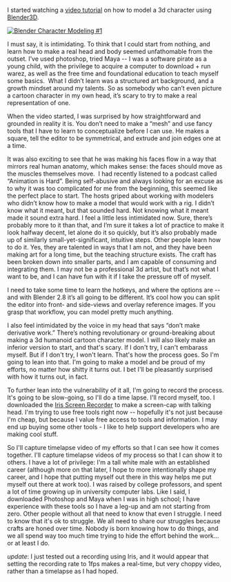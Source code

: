 I started watching a [video tutorial](https://www.youtube.com/watch?v=0QT1GNMevfc) on how to model a 3d character using [Blender3D](https://blender.org).

[![Blender Character Modeling #1](https://img.youtube.com/vi/0QT1GNMevfc/0.jpg)](https://www.youtube.com/watch?v=0QT1GNMevfc)

I must say, it is intimidating. To think that I could start from nothing, and learn how to make a real head and body seemed unfathomable from the outset. I’ve used photoshop, tried Maya -- I was a software pirate as a young child, with the privilege to acquire a computer to download + run warez, as well as the free time and foundational education to teach myself some basics. 
What I didn’t learn was a structured art background, and a growth mindset around my talents. So as somebody who can’t even picture a cartoon character in my own head, it’s scary to try to make a real representation of one. 

When the video started, I was surprised by how straightforward and grounded in reality it is. You don’t need to make a “mesh” and use fancy tools that I have to learn to conceptualize before I can use. He makes a square, tell the editor to be symmetrical, and extrude and join edges one at a time.

It was also exciting to see that he was making his faces flow in a way that mirrors real human anatomy, which makes sense: the faces should move as the muscles themselves move. 
I had recently listened to a podcast called “Animation is Hard”. Being self-abusive and always looking for an excuse as to why it was too complicated for me from the beginning, this seemed like the perfect place to start. The hosts griped about working with modelers who didn’t know how to make a model that would work with a rig. I didn’t know what it meant, but that sounded hard. Not knowing what it meant made it sound extra hard. I feel a little less intimidated now. Sure, there’s probably more to it than that, and I’m sure it takes a lot of practice to make it look halfway decent, let alone do it so quickly, but it’s also probably made up of similarly small-yet-significant, intuitive steps. Other people learn how to do it. Yes, they are talented in ways that I am not, and they have been making art for a long time, but the teaching structure exists. The craft has been broken down into smaller parts, and I am capable of consuming and integrating them. I may not be a professional 3d artist, but that’s not what I want to be, and I can have fun with it if I take the pressure off of myself.

I need to take some time to learn the hotkeys, and where the options are -- and with Blender 2.8 it’s all going to be different. It’s cool how you can split the editor into front- and side-views and overlay reference images. If you grasp that workflow, you can model pretty much anything.

I also feel intimidated by the voice in my head that says “don’t make derivative work.” There’s nothing revolutionary or ground-breaking about making a 3d humanoid cartoon character model. I will also likely make an inferior version to start, and that's scary. If I don't try, I can't embarass myself. But if I don't try, I won't learn. That's how the process goes. So I'm going to lean into that. I'm going to make a model and be proud of my efforts, no matter how shitty it turns out. I bet I'll be pleasantly surprised with how it turns out, in fact.

To further lean into the vulnerability of it all, I'm going to record the process. It's going to be slow-going, so I'll do a time lapse. I'll record myself, too. I downloaded the [Iris Screen Recorder](https://staticz.com/iris/) to make a screen-cap with talking head. I'm trying to use free tools right now -- hopefully it's not just because I'm cheap, but because I value free access to tools and information. I may end up buying some other tools - I like to help support developers who are making cool stuff.

So I'll capture timelapse video of my efforts so that I can see how it comes together. I'll capture timelapse videos of my process so that I can show it to others. I have a lot of privilege: I'm a tall white male with an established career (although more on that later, I hope to more intentionally shape my career, and I hope that putting myself out there in this way helps me put myself out there at work too). I was raised by college professors, and spent a lot of time growing up in university computer labs. Like I said, I downloaded Photoshop and Maya when I was in high school; I have experience with these tools so I have a leg-up and am not starting from zero. Other people without all that need to know that even I struggle. I need to know that it's ok to struggle. We all need to share our struggles because crafts are honed over time. Nobody is born knowing how to do things, and we all spend way too much time trying to hide the effort behind the work... or at least I do.

*update*: I just tested out a recording using Iris, and it would appear that setting the recording rate to 1fps makes a real-time, but very choppy video, rather than a timelapse as I had hoped.